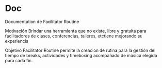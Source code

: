 # Doc
Documentation de Facilitator Routine

Motivación
Brindar una herramienta que no existe, libre y gratuita para facilitadores de clases, conferencias, talleres, etctiene mejorando su experiencia 

Objetivo
Facilitator Routine  permite la creacion de rutina para la gestión del tiempo de breaks, actividades y timeboxing acompañado de mùsica elegida para cada fin. 



